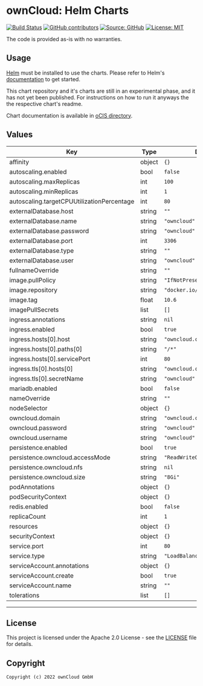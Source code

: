 # ownCloud: Helm Charts

[![Build Status](https://img.shields.io/drone/build/owncloud-docker/helm?logo=drone&server=https%3A%2F%2Fdrone.owncloud.com)](https://drone.owncloud.com/owncloud-docker/helm)
[![GitHub contributors](https://img.shields.io/github/contributors/owncloud-docker/helm)](https://github.com/owncloud-docker/helm/graphs/contributors)
[![Source: GitHub](https://img.shields.io/badge/source-github-blue.svg?logo=github&logoColor=white)](https://github.com/owncloud-docker/helm)
[![License: MIT](https://img.shields.io/github/license/owncloud-docker/helm)](https://github.com/owncloud-docker/helm/blob/master/LICENSE)

The code is provided as-is with no warranties.

## Usage

[Helm](https://helm.sh) must be installed to use the charts.
Please refer to Helm's [documentation](https://helm.sh/docs/) to get started.

This chart repository and it's charts are still in an experimental phase, and it has not yet been published.
For instructions on how to run it anyways the the respective chart's readme.

[//]: # "Once Helm is set up properly, add the repo as follows:"
[//]: # "```console"
[//]: # "helm repo add ocis https://owncloud.dev/ocis/helm-charts"
[//]: # "```"
[//]: # "You can then run `helm search repo ocis` to see the charts."

Chart documentation is available in [oCIS directory](https://github.com/owncloud/ocis-charts/blob/master/charts/ocis/README.md).

## Values

| Key                                        | Type   | Default                       | Description |
| ------------------------------------------ | ------ | ----------------------------- | ----------- |
| affinity                                   | object | `{}`                          |             |
| autoscaling.enabled                        | bool   | `false`                       |             |
| autoscaling.maxReplicas                    | int    | `100`                         |             |
| autoscaling.minReplicas                    | int    | `1`                           |             |
| autoscaling.targetCPUUtilizationPercentage | int    | `80`                          |             |
| externalDatabase.host                      | string | `""`                          |             |
| externalDatabase.name                      | string | `"owncloud"`                  |             |
| externalDatabase.password                  | string | `"owncloud"`                  |             |
| externalDatabase.port                      | int    | `3306`                        |             |
| externalDatabase.type                      | string | `""`                          |             |
| externalDatabase.user                      | string | `"owncloud"`                  |             |
| fullnameOverride                           | string | `""`                          |             |
| image.pullPolicy                           | string | `"IfNotPresent"`              |             |
| image.repository                           | string | `"docker.io/owncloud/server"` |             |
| image.tag                                  | float  | `10.6`                        |             |
| imagePullSecrets                           | list   | `[]`                          |             |
| ingress.annotations                        | string | `nil`                         |             |
| ingress.enabled                            | bool   | `true`                        |             |
| ingress.hosts[0].host                      | string | `"owncloud.chart.example"`    |             |
| ingress.hosts[0].paths[0]                  | string | `"/*"`                        |             |
| ingress.hosts[0].servicePort               | int    | `80`                          |             |
| ingress.tls[0].hosts[0]                    | string | `"owncloud.chart.example"`    |             |
| ingress.tls[0].secretName                  | string | `"owncloud"`                  |             |
| mariadb.enabled                            | bool   | `false`                       |             |
| nameOverride                               | string | `""`                          |             |
| nodeSelector                               | object | `{}`                          |             |
| owncloud.domain                            | string | `"owncloud.chart.example"`    |             |
| owncloud.password                          | string | `"owncloud"`                  |             |
| owncloud.username                          | string | `"owncloud"`                  |             |
| persistence.enabled                        | bool   | `true`                        |             |
| persistence.owncloud.accessMode            | string | `"ReadWriteOnce"`             |             |
| persistence.owncloud.nfs                   | string | `nil`                         |             |
| persistence.owncloud.size                  | string | `"8Gi"`                       |             |
| podAnnotations                             | object | `{}`                          |             |
| podSecurityContext                         | object | `{}`                          |             |
| redis.enabled                              | bool   | `false`                       |             |
| replicaCount                               | int    | `1`                           |             |
| resources                                  | object | `{}`                          |             |
| securityContext                            | object | `{}`                          |             |
| service.port                               | int    | `80`                          |             |
| service.type                               | string | `"LoadBalancer"`              |             |
| serviceAccount.annotations                 | object | `{}`                          |             |
| serviceAccount.create                      | bool   | `true`                        |             |
| serviceAccount.name                        | string | `""`                          |             |
| tolerations                                | list   | `[]`                          |             |

---

## License

This project is licensed under the Apache 2.0 License - see the [LICENSE](https://github.com/owncloud-docker/helm/blob/master/LICENSE) file for details.

## Copyright

```Text
Copyright (c) 2022 ownCloud GmbH
```
